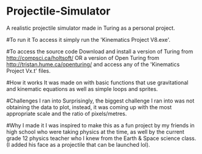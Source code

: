 # Projectile-Simulator
A realistic projectile simulator made in Turing as a personal project.

#To run it
To access it simply run the 'Kinematics Project V8.exe'.

#To access the source code
Download and install a version of Turing from http://compsci.ca/holtsoft/ OR a version of Open Turing from http://tristan.hume.ca/openturing/ and access any of the 'Kinematics Project Vx.t' files.

#How it works
It was made on with basic functions that use gravitational and kinematic equations as well as simple loops and sprites.

#Challenges I ran into
Surprisingly, the biggest challenge I ran into was not obtaining the data to plot, instead, it was coming up with the most appropriate scale and the ratio of pixels/metres.

#Why I made it
I was inspired to make this as a fun project by my friends in high school who were taking physics at the time, as well by the current grade 12 physics teacher who I knew from the Earth & Space science class. (I added his face as a projectile that can be launched lol).
